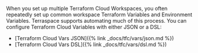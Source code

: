 When you set up multiple Terraform Cloud Workspaces, you often repeatedly set up common workspace Terraform Variables and Environment Variables. Terraspace supports automating much of this process. You can configure Terraform Cloud Variables with either JSON or a DSL:

* [Terraform Cloud Vars JSON]({% link _docs/tfc/vars/json.md %})
* [Terraform Cloud Vars DSL]({% link _docs/tfc/vars/dsl.md %})

